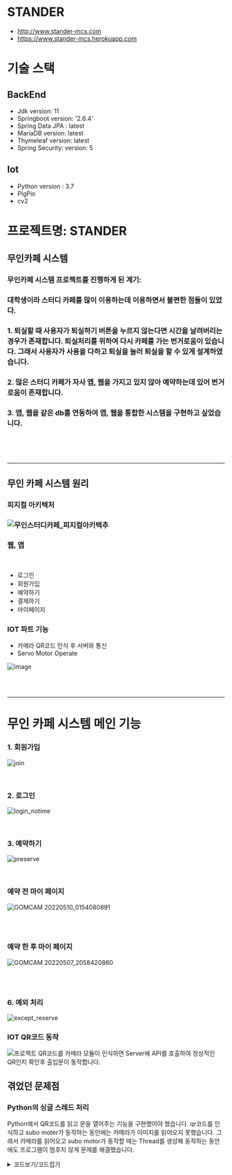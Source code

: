 # STANDER

 - http://www.stander-mcs.com
 - https://www.stander-mcs.herokuapp.com

# 기술 스택

## BackEnd
 - Jdk version: 11
 - Springboot version: '2.6.4'
 - Spring Data JPA : latest
 - MariaDB version: latest
 - Thymeleaf version: latest
 - Spring Security: version: 5

## Iot
 - Python version : 3.7
 - PigPio
 - cv2
 
<h1>프로젝트명: STANDER </h1>

<h2> 무인카페 시스템</h2>
<h3>무인카페 시스템 프로젝트를 진행하게 된 계기:</h3>
<h3>대학생이라 스터디 카페를 많이 이용하는데 이용하면서 불편한 점들이 있었다.</h3>
<h3>1. 퇴실할 때 사용자가 퇴실하기 버튼을 누르지 않는다면 시간을 날려버리는 경우가 존재합니다.
퇴실처리를 위하여 다시 카페를 가는 번거로움이 있습니다. 그래서 사용자가 사용을 다하고 퇴실을 눌러 퇴실을 할 수 있게 설계하였습니다.</h3>
<h3>2. 많은 스터디 카페가 자사 앱, 웹을 가지고 있지 않아 예약하는데 있어 번거로움이 존재합니다. </h3>
<h3>3. 앱, 웹을 같은 db를 연동하여 앱, 웹을 통합한 시스템을 구현하고 싶었습니다.</h3>
<br><br><br>
<hr>
<h2>무인 카페 시스템 원리</h2>

<h3>피지컬 아키텍처<h3>
    
![무인스터디카페_피지컬아키텍추](https://github.com/zmfpdl64/StudyCafe-AWS/assets/69797420/aa645ad6-7d6b-4ffc-a91d-2e39c3b91554)
  
  
<h3>웹, 앱</h3>
    <br>
     
 - 로그인
 - 회원가입
 - 예약하기
 - 결제하기
 - 마이페이지</h4>

<h3>IOT 파트 기능</h3>

 - 카메라 QR코드 인식 후 서버와 통신
 - Servo Motor Operate

![image](https://user-images.githubusercontent.com/69797420/170821953-00fb6f58-c560-4559-ab70-2354c46ab1e8.png)

<br><br>
<hr>

<h1> 무인 카페 시스템 메인 기능</h1>

<h3>1. 회원가입</h3>

![join](https://user-images.githubusercontent.com/69797420/170821105-ac4451cd-bbc1-42ca-a916-48cc8a11fc67.gif)


<br>
<h3>2. 로그인</h3>

![login_notime](https://user-images.githubusercontent.com/69797420/170821109-4c2132aa-c9da-4800-842c-78a116d5306e.gif)


<br>
<h3>3. 예약하기</h3>

![preserve](https://user-images.githubusercontent.com/69797420/170821111-60f42a37-bc4b-45e1-b04c-514631de6b8f.gif)


<br>
<h3>예약 전 마이 페이지</h3>
    
    
![GOMCAM 20220510_0154080891](https://user-images.githubusercontent.com/69797420/170823306-47ce36ac-7f7d-49ff-ad16-0e9c3c0dcac8.png)
    
    
<br><br>

<h3>예약 한 후 마이 페이지</h3>
    
    
![GOMCAM 20220507_2058420860](https://user-images.githubusercontent.com/69797420/170823324-a0336188-24d5-4ef9-a16c-9d0fa625ff22.png)

    
<br>

<br>
<h3>6. 예외 처리</h3>

![except_reserve](https://user-images.githubusercontent.com/69797420/170821103-3b416e1c-265d-425d-af32-cf8c566bbe96.gif)

<h3>IOT QR코드 동작</h3>

![프로젝트](https://github.com/user-attachments/assets/b2b6c4d2-ecef-4f29-ae98-c8606a381d7a)
QR코드를 카메라 모듈이 인식하면 Server에 API를 호출하여 정상적인 QR인지 확인후 출입문이 동작합니다.
 
## 겪었던 문제점
 
### Python의 싱글 스레드 처리
 
 Python에서 QR코드를 읽고 문을 열어주는 기능을 구현했어야 했습니다.
 qr코드를 인식하고 subo moter가 동작하는 동안에는 카메라가 이미지를 읽어오지 못했습니다.
 그래서 카메라를 읽어오고 subo motor가 동작할 때는 Thread를 생성해 동작하는 동안에도 프로그램이 멈추지 않게 문제를 해결했습니다.
 
 <details>
  <summary>코드보기/코드접기</summary>
  
  ```python
  
    import cv2  #이미지 처리를 위한 모듈이다
    from urllib .request import urlopen  #서버와 통신하기 위한 라이브러리
    import pigpio  #서브모터를 동작시키기 위한 라이브러리
    from time import sleep  #시간 관리하는 라이브러리
    import time
    import threading   #쓰레드 라이브러리

    start = time .time ()
    end = time .time ()
    pi = pigpio .pi()
    #while True:
    pi .set_servo_pulsewidth(18 ,0 )  #18번 핀을 이용한다
    sleep (1 )
    # initalize the cam
    cap = cv2 .VideoCapture(0 )    #카메라 모듈을 실시간 스트림으로 동작시킨다.
    # initialize the cv2 QRCode detector
    detector = cv2 .QRCodeDetector() #이미지를 디코딩한다
    while True :
       start = time .time () 
       _, img = cap .read()   #이미지를 읽어들인다.
       # detect and decode
       data , bbox , _ = detector .detectAndDecode(img )  #qr코드의 스트링을 읽어들인다.
       # check if there is a QRCode in the image
       if data and ((start - end )//1 >5 ):        #5초 동안 실행하지 않고 data가 존재할 때 실행된다.
         end = time .time ()
         try :
           response = urlopen (data ).read().decode('utf-8') #qr스트링을 읽어서 url로 이동한다.
           if response == "ok":   #해당 url로 이동했을 때 ok 신호가 왔을 때 실행된다.
             t = threading .Thread (target =servo , args =(500 , 1500 ))   #쓰레드를 생성한다. 
             t .start ()                        #쓰레드를 실행한다.
             print (response )
           else :
             print ("QR코드가 없습니다")
         except :
           response = "fail"
           print ('예외 발생')

       def servo (low , high ):    #문이 열리는 동작을 한다.
         for i in range (500 , 1500 ):
           pi .set_servo_pulsewidth(18 , i )
           sleep (0.0005 )
         sleep (5 )
         for i in range (1500 , 500 , -1 ):
           pi .set_servo_pulsewidth(18 , i )
           sleep (0.0005 )

         #break
       # display the result
       cv2 .imshow("QRCODEscanner", img )   #화면에 카메라 영상이 출력된다.
       if cv2 .waitKey(1 ) == ord ("q"):  #q를 누르면 프로그램이 종료된다.
         break

    cap .release()  
    cv2 .destroyAllWindows() #화면을 종료시킨다.
 ```
 
 </details>


